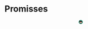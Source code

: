 # Promisses

<center><img src="../imgs/logo.png" alt="Rodrigo Prestes Machado" width="3%" height="3%"></img></center>